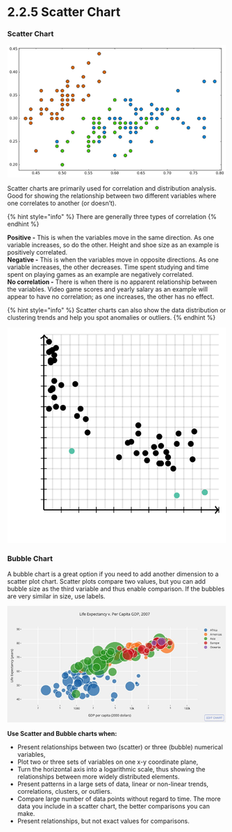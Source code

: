 # 2.2.5 Scatter Chart

### Scatter Chart

![](../../.gitbook/assets/scatter.png)

Scatter charts are primarily used for correlation and distribution analysis. Good for showing the relationship between two different variables where one correlates to another \(or doesn’t\).

{% hint style="info" %}
There are generally three types of correlation
{% endhint %}

**Positive -** This is when the variables move in the same direction. As one variable increases, so do the other. Height and shoe size as an example is positively correlated.  
**Negative -** This is when the variables move in opposite directions. As one variable increases, the other decreases. Time spent studying and time spent on playing games as an example are negatively correlated.  
**No correlation -** There is when there is no apparent relationship between the variables. Video game scores and yearly salary as an example will appear to have no correlation; as one increases, the other has no effect.

{% hint style="info" %}
Scatter charts can also show the data distribution or clustering trends and help you spot anomalies or outliers.
{% endhint %}

![Anomaly detection](../../.gitbook/assets/c94dd697b0b61aa8868c93eadfce4ddb52ff7f55.svg)

### Bubble Chart

A bubble chart is a great option if you need to add another dimension to a scatter plot chart. Scatter plots compare two values, but you can add bubble size as the third variable and thus enable comparison. If the bubbles are very similar in size, use labels.

![Source: Gapminder.org](../../.gitbook/assets/1_gowqnx7x_unif77fzjoucg.jpg)

**Use Scatter and Bubble charts when:**

* Present relationships between two \(scatter\) or three \(bubble\) numerical variables,
* Plot two or three sets of variables on one x-y coordinate plane,
* Turn the horizontal axis into a logarithmic scale, thus showing the relationships between more widely distributed elements.
* Present patterns in a large sets of data, linear or non-linear trends, correlations, clusters, or outliers.
* Compare large number of data points without regard to time. The more data you include in a scatter chart, the better comparisons you can make.
* Present relationships, but not exact values for comparisons.

